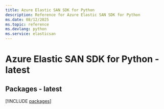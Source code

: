 ```yaml
---
title: Azure Elastic SAN SDK for Python
description: Reference for Azure Elastic SAN SDK for Python
ms.date: 08/12/2025
ms.topic: reference
ms.devlang: python
ms.service: elasticsan
---
```

# Azure Elastic SAN SDK for Python - latest
## Packages - latest
[!INCLUDE [packages](elastic-san-index.md)]